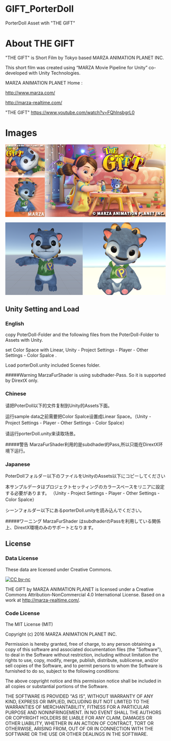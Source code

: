 # GIFT_PorterDoll
PorterDoll Asset wtih "THE GIFT"

# About THE GIFT
"THE GIFT" is  Short Film by Tokyo based MARZA ANIMATION PLANET INC. 

This short film was created using “MARZA Movie Pipeline for Unity” co-developed with Unity Technologies. 


MARZA ANIMATION PLANET Home : 

http://www.marza.com/

http://marza-realtime.com/

"THE GIFT"
https://www.youtube.com/watch?v=FQhlnsbgrL0

# Images

![example](images/imageDolls.png)  


![example](images/Screenshots.png)  


## Unity Setting and Load

### English
copy PoterDoll-Folder and the following files from the PoterDoll-Folder to Assets with Unity.

set Color Space with Linear, Unity - Project Settings - Player - Other Settings - Color Spalce .

Load porterDoll.unity included Scenes folder.

#####Warning
 MarzaFurShader is using subdhader-Pass. So it is supported by DirextX only.


### Chinese
请把PoterDoll以下的文件复制到Unity的Assets下面。

运行sample data之前需要把Color Spalce设置成Linear Space。（Unity - Project Settings - Player - Other Settings - Color Spalce）

请运行porterDoll.unity来读取场景。

#####警告
 MarzaFurShader利用的是subdhader的Pass,所以只能在DirextX环境下运行。

### Japanese
PoterDollフォルダー以下のファイルをUnityのAssets以下にコピーしてください

本サンプルデータはプロジェクトセッティングのカラースペースをリニアに設定する必要があります。
（Unity - Project Settings - Player - Other Settings - Color Spalce）

シーンフォルダー以下にあるporterDoll.unityを読み込んでください。

#####ワーニング
 MarzaFurShader はsubdhaderのPassを利用している関係上、DirextX環境のみのサポートとなります。


## License

### Data License
These data are licensed under Creative Commons.

[![CC by-nc](https://i.creativecommons.org/l/by-nc/4.0/88x31.png "CC by-nc")](http://creativecommons.org/licenses/by-nc/4.0/)

THE GIFT by MARZA ANIMATION PLANET is licensed under a Creative Commons Attribution-NonCommercial 4.0 International License.
Based on a work at http://marza-realtime.com/.


### Code License
The MIT License (MIT)

Copyright (c) 2016 MARZA ANIMATION PLANET INC. 

Permission is hereby granted, free of charge, to any person obtaining a copy
of this software and associated documentation files (the "Software"), to deal
in the Software without restriction, including without limitation the rights
to use, copy, modify, merge, publish, distribute, sublicense, and/or sell
copies of the Software, and to permit persons to whom the Software is
furnished to do so, subject to the following conditions:

The above copyright notice and this permission notice shall be included in all
copies or substantial portions of the Software.

THE SOFTWARE IS PROVIDED "AS IS", WITHOUT WARRANTY OF ANY KIND, EXPRESS OR
IMPLIED, INCLUDING BUT NOT LIMITED TO THE WARRANTIES OF MERCHANTABILITY,
FITNESS FOR A PARTICULAR PURPOSE AND NONINFRINGEMENT. IN NO EVENT SHALL THE
AUTHORS OR COPYRIGHT HOLDERS BE LIABLE FOR ANY CLAIM, DAMAGES OR OTHER
LIABILITY, WHETHER IN AN ACTION OF CONTRACT, TORT OR OTHERWISE, ARISING FROM,
OUT OF OR IN CONNECTION WITH THE SOFTWARE OR THE USE OR OTHER DEALINGS IN THE
SOFTWARE.


